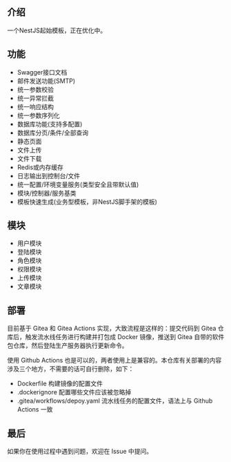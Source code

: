 ## 介绍

一个NestJS起始模板，正在优化中。

## 功能
- Swagger接口文档
- 邮件发送功能(SMTP)
- 统一参数校验
- 统一异常拦截
- 统一响应结构
- 统一参数序列化
- 数据库功能(支持多配置)
- 数据库分页/条件/全部查询
- 静态页面
- 文件上传
- 文件下载
- Redis或内存缓存
- 日志输出到控制台/文件
- 统一配置/环境变量服务(类型安全且带默认值)
- 模块/控制器/服务基类
- 模板快速生成(业务型模板，非NestJS脚手架的模板)

## 模块
- 用户模块
- 登陆模块
- 角色模块
- 权限模块
- 上传模块
- 文章模块

## 部署

目前基于 Gitea 和 Gitea Actions 实现，大致流程是这样的：提交代码到 Gitea 仓库后，触发流水线任务进行构建并打包成 Docker 镜像，推送到 Gitea 自带的软件包仓库，然后登陆生产服务器执行更新命令。

使用 Github Actions 也是可以的，两者使用上是兼容的。本仓库有关部署的内容涉及三个地方，不需要的话可自行删除，如下：

- Dockerfile 构建镜像的配置文件
- .dockerignore 配置哪些文件应该被忽略掉
- .gitea/workflows/depoy.yaml 流水线任务的配置文件，语法上与 Github Actions 一致

## 最后

如果你在使用过程中遇到问题，欢迎在 Issue 中提问。